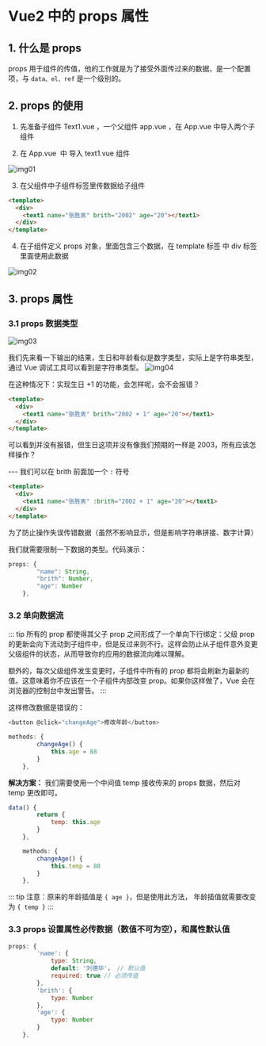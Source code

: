 # Vue2 中的 props 属性

## 1. 什么是 props 

props 用于组件的传值，他的工作就是为了接受外面传过来的数据，是一个配置项，与 `data、el、ref` 是一个级别的。

## 2. props 的使用

1. 先准备子组件 Text1.vue ，一个父组件 app.vue ，在 App.vue 中导入两个子组件

2. 在 App.vue  中 导入 text1.vue 组件

![img01](/images/Vue2/props01.png)

3. 在父组件中子组件标签里传数据给子组件

```html
<template>
  <div>
    <text1 name="张胜男" brith="2002" age="20"></text1>
  </div>
</template>
```

4. 在子组件定义 props 对象，里面包含三个数据，在 template 标签 中 div 标签 里面使用此数据

![img02](/images/Vue2/props02.png)

## 3. props 属性

### 3.1 props 数据类型

![img03](/images/Vue2/props03.png)

我们先来看一下输出的结果，生日和年龄看似是数字类型，实际上是字符串类型，通过 Vue 调试工具可以看到是字符串类型。
![img04](/images/Vue2/props04.png)

在这种情况下：实现生日 +1 的功能，会怎样呢，会不会报错？

```html
<template>
  <div>
    <text1 name="张胜男" brith="2002 + 1" age="20"></text1>
  </div>
</template>
```

可以看到并没有报错，但生日这项并没有像我们预期的一样是 2003，所有应该怎样操作？

--- 我们可以在 brith 前面加一个 `:` 符号

```html
<template>
  <div>
    <text1 name="张胜男" :brith="2002 + 1" age="20"></text1>
  </div>
</template>
```

为了防止操作失误传错数据（虽然不影响显示，但是影响字符串拼接、数字计算）

我们就需要限制一下数据的类型。代码演示：

```javascript
props: {
        "name": String,
        "brith": Number,
        "age": Number
    },
```

### 3.2 单向数据流

::: tip
所有的 prop 都使得其父子 prop 之间形成了一个单向下行绑定：父级 prop 的更新会向下流动到子组件中，但是反过来则不行。这样会防止从子组件意外变更父级组件的状态，从而导致你的应用的数据流向难以理解。

额外的，每次父级组件发生变更时，子组件中所有的 prop 都将会刷新为最新的值。这意味着你不应该在一个子组件内部改变 prop。如果你这样做了，Vue 会在浏览器的控制台中发出警告。
:::

这样修改数据是错误的：

```javascript
<button @click="changeAge">修改年龄</button>

methods: {
        changeAge() {
            this.age = 88
        }
    },
```

**解决方案：**
我们需要使用一个中间值 temp 接收传来的 props 数据，然后对 temp 更改即可。

```javascript
data() {
        return {
            temp: this.age
        }
    },

    methods: {
        changeAge() {
            this.temp = 88
        }
    },
```

::: tip
注意：原来的年龄插值是 `{ age }`，但是使用此方法， 年龄插值就需要改变为 `{ temp }`
:::

### 3.3 props 设置属性必传数据（数值不可为空），和属性默认值

```javascript
props: {
        'name': {
            type: String,
            default: '刘德华'， // 默认值
            required: true // 必须传值
        },
        'brith': {
            type: Number
        },
        'age': {
            type: Number
        }
    },
```
